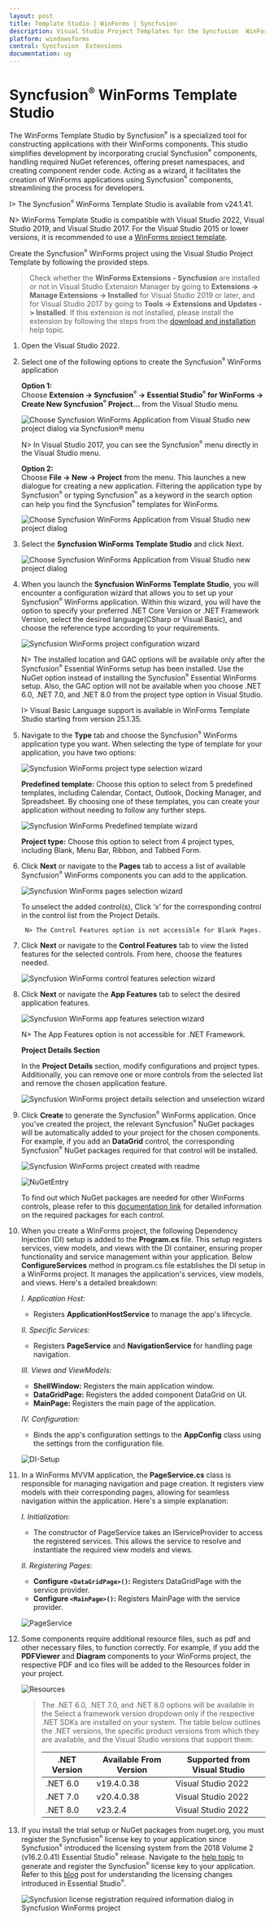 ```yaml
---
layout: post
title: Template Studio | WinForms | Syncfusion
description: Visual Studio Project Templates for the Syncfusion  WinForms platform to create Syncfusion  WinForms Application by addiing the required assemblies
platform: windowsforms
control: Syncfusion  Extensions
documentation: ug
---
```



# Syncfusion<sup style="font-size:70%">&reg;</sup>  WinForms Template Studio

The WinForms Template Studio by Syncfusion<sup style="font-size:70%">&reg;</sup>  is a specialized tool for constructing applications with their WinForms components. This studio simplifies development by incorporating crucial Syncfusion<sup style="font-size:70%">&reg;</sup>  components, handling required NuGet references, offering preset namespaces, and creating component render code. Acting as a wizard, it facilitates the creation of WinForms applications using Syncfusion<sup style="font-size:70%">&reg;</sup>  components, streamlining the process for developers.

I> The Syncfusion<sup style="font-size:70%">&reg;</sup>  WinForms Template Studio is available from v24.1.41.

N> WinForms Template Studio is compatible with Visual Studio 2022, Visual Studio 2019, and Visual Studio 2017. For the Visual Studio 2015 or lower versions, it is recommended to use a [WinForms project template](https://help.syncfusion.com/windowsforms/visual-studio-integration/create-project).

Create the Syncfusion<sup style="font-size:70%">&reg;</sup>  WinForms project using the Visual Studio Project Template by following the provided steps.

> Check whether the **WinForms Extensions - Syncfusion** are installed or not in Visual Studio Extension Manager by going to **Extensions -> Manage Extensions -> Installed** for Visual Studio 2019 or later, and for Visual Studio 2017 by going to **Tools -> Extensions and Updates -> Installed**. If this extension is not installed, please install the extension by following the steps from the [download and installation](https://help.syncfusion.com/windowsforms/visual-studio-integration/download-and-installation) help topic.

1.	Open the Visual Studio 2022.

2.	Select one of the following options to create the Syncfusion<sup style="font-size:70%">&reg;</sup>  WinForms application

	**Option 1:**  
	Choose **Extension -> Syncfusion<sup style="font-size:70%">&reg;</sup>  -> Essential Studio<sup style="font-size:70%">&reg;</sup>  for WinForms -> Create New Syncfusion<sup style="font-size:70%">&reg;</sup>  Project…** from the Visual Studio menu.
    
	![Choose Syncfusion  WinForms Application from Visual Studio new project dialog via Syncfusion<sup style="font-size:70%">&reg;</sup>  menu](Template-Studio-Images/WF-1.png)

	N> In Visual Studio 2017, you can see the Syncfusion<sup style="font-size:70%">&reg;</sup>  menu directly in the Visual Studio menu.

	**Option 2:**   
	Choose **File -> New -> Project** from the menu. This launches a new dialogue for creating a new application. Filtering the application type by Syncfusion<sup style="font-size:70%">&reg;</sup>  or typing Syncfusion<sup style="font-size:70%">&reg;</sup>  as a keyword in the search option can help you find the Syncfusion<sup style="font-size:70%">&reg;</sup>  templates for WinForms.

	![Choose Syncfusion  WinForms Application from Visual Studio new project dialog](Template-Studio-Images/WF-2.png)

3.	Select the **Syncfusion WinForms Template Studio** and click Next.

	![Choose Syncfusion  WinForms Application from Visual Studio new project dialog](Template-Studio-Images/WF-3.png)

4.	When you launch the **Syncfusion WinForms Template Studio**, you will encounter a configuration wizard that allows you to set up your Syncfusion<sup style="font-size:70%">&reg;</sup>  WinForms application. Within this wizard, you will have the option to specify your preferred .NET Core Version or .NET Framework Version, select the desired language(CSharp or Visual Basic), and choose the reference type according to your requirements.

	![Syncfusion WinForms project configuration wizard](Template-Studio-Images/WF-5.png)

	N> The installed location and GAC options will be available only after the Syncfusion<sup style="font-size:70%">&reg;</sup>  Essential WinForms setup has been installed. Use the NuGet option instead of installing the Syncfusion<sup style="font-size:70%">&reg;</sup>  Essential WinForms setup. Also, the GAC option will not be available when you choose .NET 6.0, .NET 7.0, and .NET 8.0 from the project type option in Visual Studio.

	I> Visual Basic Language support is available in WinForms Template Studio starting from version 25.1.35.

5.  Navigate to the **Type** tab and choose the Syncfusion<sup style="font-size:70%">&reg;</sup>  WinForms application type you want. When selecting the type of template for your application, you have two options:

	![Syncfusion WinForms project type selection wizard](Template-Studio-Images/WF-4.png)

	**Predefined template:** Choose this option to select from 5 predefined templates, including Calendar, Contact, Outlook, Docking Manager, and Spreadsheet. By choosing one of these templates, you can create your application without needing to follow any further steps.

	![Syncfusion WinForms Predefined template wizard](Template-Studio-Images/WF-10.png)

	**Project type:** Choose this option to select from 4 project types, including Blank, Menu Bar, Ribbon, and Tabbed Form.

6. Click **Next** or navigate to the **Pages** tab to access a list of available Syncfusion<sup style="font-size:70%">&reg;</sup>  WinForms components you can add to the application.

	![Syncfusion WinForms pages selection wizard](Template-Studio-Images/WF-6.png)

	To unselect the added control(s), Click ‘x’ for the corresponding control in the control list from the Project Details.

		N> The Control Features option is not accessible for Blank Pages.

7. Click **Next** or navigate to the **Control Features** tab to view the listed features for the selected controls. From here, choose the features needed.

	![Syncfusion WinForms control features selection wizard](Template-Studio-Images/WF-15.png)

8. Click **Next** or navigate the **App Features** tab to select the desired application features.

	![Syncfusion WinForms app features selection wizard](Template-Studio-Images/WF-7.png)

    N> The App Features option is not accessible for .NET Framework.	

	**Project Details Section**

	In the **Project Details** section, modify configurations and project types. Additionally, you can remove one or more controls from the selected list and remove the chosen application feature.

     ![Syncfusion WinForms project details selection and unselection wizard](Template-Studio-Images/WF-8.png)

9.	Click **Create** to generate the Syncfusion<sup style="font-size:70%">&reg;</sup>  WinForms application. Once you've created the project, the relevant Syncfusion<sup style="font-size:70%">&reg;</sup>  NuGet packages will be automatically added to your project for the chosen components. For example, if you add an **DataGrid** control, the corresponding Syncfusion<sup style="font-size:70%">&reg;</sup>  NuGet packages required for that control will be installed.

	![Syncfusion WinForms project created with readme](Template-Studio-Images/WF-9.png)

    ![NuGetEntry](Template-Studio-Images/NuGetEntry.png)

	To find out which NuGet packages are needed for other WinForms controls, please refer to this [documentation link](https://help.syncfusion.com/windowsforms/control-dependencies) for detailed information on the required packages for each control.

10. When you create a WinForms project, the following Dependency Injection (DI) setup is added to the **Program.cs** file. This setup registers services, view models, and views with the DI container, ensuring proper functionality and service management within your application. Below **ConfigureServices** method in program.cs file establishes the DI setup in a WinForms project. It manages the application's services, view models, and views. Here's a detailed breakdown:
      
     *I. Application Host:*
     - Registers **ApplicationHostService** to manage the app's lifecycle.

     *II. Specific Services:*
     - Registers **PageService** and **NavigationService** for handling page navigation.

    *III. Views and ViewModels:*
    - **ShellWindow:** Registers the main application window.
    - **DataGridPage:** Registers the added component DataGrid on UI.
    - **MainPage:** Registers the main page of the application.

    *IV. Configuration:*
    - Binds the app's configuration settings to the **AppConfig** class using the settings from the configuration file.

	![DI-Setup](Template-Studio-Images/DI-Setup.png)

11. In a WinForms MVVM application, the **PageService.cs** class is responsible for managing navigation and page creation. It registers view models with their corresponding pages, allowing for seamless navigation within the application.
Here's a simple explanation:
    
     *I. Initialization:*
     - The constructor of PageService takes an IServiceProvider to access the registered services. This allows the service to resolve and instantiate the required view models and views.

     *II. Registering Pages:*
     - **Configure `<DataGridPage>()`:** Registers DataGridPage with the service provider.
     - **Configure `<MainPage>()`:** Registers MainPage with the service provider.

	![PageService](Template-Studio-Images/PageService.png)

12. Some components require additional resource files, such as pdf and other necessary files, to function correctly. For example, if you add the **PDFViewer** and **Diagram** components to your WinForms project, the respective PDF and ico files will be added to the Resources folder in your project.

       ![Resources](Template-Studio-Images/Resources.png)
 
    > The .NET 6.0, .NET 7.0, and .NET 8.0 options will be available in the Select a framework version dropdown only if the respective .NET SDKs are installed on your system. The table below outlines the .NET versions, the specific product versions from which they are available, and the Visual Studio versions that support them:
	> <table>
	>   <thead>
	>     <tr>
	>       <th>.NET Version</th>
	>       <th>Available From Version</th>
	>       <th>Supported from Visual Studio</th>
	>     </tr>
	>   </thead>
	>   <tbody>
	>     <tr>
	>       <td>.NET 6.0</td>
	>       <td>v19.4.0.38</td>
	>       <td>Visual Studio 2022</td>
	>     </tr>
	>     <tr>
	>       <td>.NET 7.0</td>
	>       <td>v20.4.0.38</td>
	>       <td>Visual Studio 2022</td>
	>     </tr>
	>     <tr>
	>       <td>.NET 8.0</td>
	>       <td>v23.2.4</td>
	>       <td>Visual Studio 2022</td>
	>     </tr>
	>   </tbody>
	> </table>

13.	If you install the trial setup or NuGet packages from nuget.org, you must register the Syncfusion<sup style="font-size:70%">&reg;</sup>  license key to your application since Syncfusion<sup style="font-size:70%">&reg;</sup>  introduced the licensing system from the 2018 Volume 2 (v16.2.0.41) Essential Studio<sup style="font-size:70%">&reg;</sup>  release. Navigate to the [help topic](https://help.syncfusion.com/common/essential-studio/licensing/overview#how-to-generate-syncfusion-license-key) to generate and register the Syncfusion<sup style="font-size:70%">&reg;</sup>  license key to your application. Refer to this [blog](https://www.syncfusion.com/blogs/post/whats-new-in-2018-volume-2.aspx) post for understanding the licensing changes introduced in 	Essential Studio<sup style="font-size:70%">&reg;</sup>.

	![Syncfusion license registration required information dialog in Syncfusion  WinForms project](Template-Studio-Images/Syncfusion-Project-Template-Gallery-8.png)   